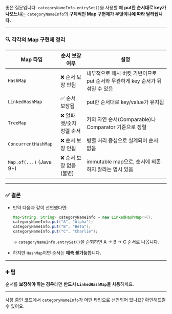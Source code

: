 

좋은 질문입니다. `categoryNameInfo.entrySet()`을 사용할 때 **put한 순서대로 key가 나오느냐**는 `categoryNameInfo`의 **구체적인 Map 구현체가 무엇이냐에 따라 달라집니다.**

---

### 🔍 각각의 Map 구현체 정리

| Map 타입                  | 순서 보장 여부        | 설명                                              |
| ----------------------- | --------------- | ----------------------------------------------- |
| `HashMap`               | ❌ 순서 보장 안됨      | 내부적으로 해시 버킷 기반이므로 put 순서와 무관하게 key 순서가 뒤섞일 수 있음 |
| `LinkedHashMap`         | ✅ 순서 보장됨        | put한 순서대로 key/value가 유지됨                        |
| `TreeMap`               | ❌ 알파벳/숫자 정렬 순서  | 키의 자연 순서(Comparable)나 Comparator 기준으로 정렬        |
| `ConcurrentHashMap`     | ❌ 순서 보장 안됨      | 병렬 처리 중심으로 설계되어 순서 없음                           |
| `Map.of(...)` (Java 9+) | ❌ 순서 보장 없음 (불변) | immutable map으로, 순서에 의존하지 말라는 명시 있음             |

---

### ✅ 결론

- 만약 다음과 같이 선언했다면:
    
    ```java
    Map<String, String> categoryNameInfo = new LinkedHashMap<>();
    categoryNameInfo.put("A", "Alpha");
    categoryNameInfo.put("B", "Beta");
    categoryNameInfo.put("C", "Charlie");
    ```
    
    → `categoryNameInfo.entrySet()`을 순회하면 A → B → C 순서로 나옵니다.
    
- 하지만 `HashMap`이면 순서는 **예측 불가능**합니다.
    

---

### ➕ 팁

순서를 **보장해야 하는 경우**라면 **반드시 `LinkedHashMap`을 사용**하세요.

---

사용 중인 코드에서 `categoryNameInfo`가 어떤 타입으로 선언되어 있나요? 확인해드릴 수 있어요.